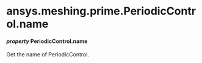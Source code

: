 # ansys.meshing.prime.PeriodicControl.name

#### *property* PeriodicControl.name

Get the name of PeriodicControl.

<!-- !! processed by numpydoc !! -->
